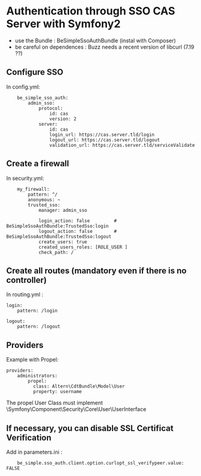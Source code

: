 Authentication through SSO CAS Server with Symfony2
===================================================

- use the Bundle : BeSimpleSsoAuthBundle (instal with Composer)
- be careful on dependences : Buzz needs a recent version of libcurl (7.19 ??)


Configure SSO
-------------

In config.yml:

        be_simple_sso_auth:
            admin_sso:
                protocol:
                    id: cas
                    version: 2
                server:
                    id: cas
                    login_url: https://cas.server.tld/login
                    logout_url: https://cas.server.tld/logout
                    validation_url: https://cas.server.tld/serviceValidate



Create a firewall
-----------------

In security.yml:
	
        my_firewall:
            pattern: ^/
            anonymous: ~
            trusted_sso:
                manager: admin_sso

                login_action: false 		# BeSimpleSsoAuthBundle:TrustedSso:login
                logout_action: false 		# BeSimpleSsoAuthBundle:TrustedSso:logout
                create_users: true
                created_users_roles: [ROLE_USER ]
                check_path: /


Create all routes (mandatory even if there is no controller)
------------------------------------------------------------

In routing.yml :

    login:
        pattern: /login
  
    logout:
        pattern: /logout
      

Providers 
---------

Example with Propel:

    providers:
        administrators:
            propel: 
              class: Altern\CdtBundle\Model\User
              property: username 
			  
The propel User Class must implement \Symfony\Component\Security\Core\User\UserInterface


If necessary, you can disable SSL Certificat Verification
---------------------------------------------------------

Add in parameters.ini : 

    	be_simple.sso_auth.client.option.curlopt_ssl_verifypeer.value: FALSE
